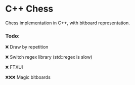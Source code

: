 # C++ Chess
Chess implementation in C++, with bitboard representation.

### Todo:

❌ Draw by repetition

❌ Switch regex library (std::regex is slow)

❌ FTXUI

❌❌❌ Magic bitboards
